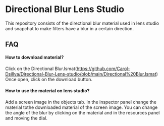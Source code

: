 # Directional Blur Lens Studio

This repository consists of the directional blur material used in lens studio and snapchat to make filters have a blur in a certain direction.


## FAQ

#### How to download material?

Click on the Directional Blur.lsmat(https://github.com/Carol-Dsillva/Directional-Blur-Lens-studio/blob/main/Directional%20Blur.lsmat)
Once open, click on the download button.

#### How to use the material on lens studio?

Add a screen image in the objects tab. In the inspector panel change the material tothe downloaded material of the screen image. You can change the angle of the blur by clicking on the material and in the resources panel and moving the dial. 

